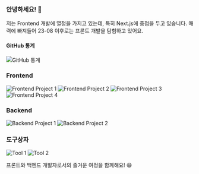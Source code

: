 ### 안녕하세요! 👋

저는 Frontend 개발에 열정을 가지고 있는데, 특히 Next.js에 중점을 두고 있습니다. 매력에 빠져들어 23-08 이후로는 프론트 개발을 탐험하고 있어요.

#### GitHub 통계
![GitHub 통계](https://github-readme-stats.vercel.app/api?username=catmaker&show_icons=true&theme=radical)

### Frontend
![Frontend Project 1](https://camo.githubusercontent.com/d7e7822f5ed9ac64d39291fd780e493e375d76aa3660993e3e7c24643d4da19a/68747470733a2f2f696d672e736869656c64732e696f2f62616467652f4353532d3135373242363f7374796c653d666c61742d737175617265266c6f676f3d43535333266c6f676f436f6c6f723d7768697465) ![Frontend Project 2](https://camo.githubusercontent.com/c51ab935c1644460c2b9818663ea32f718f71470bfbce242a9bad43c8134c610/68747470733a2f2f696d672e736869656c64732e696f2f62616467652f4a6176615363726970742d4637444631453f7374796c653d666c61742d737175617265266c6f676f3d4a617661536372697074266c6f676f436f6c6f723d666666) ![Frontend Project 3](https://camo.githubusercontent.com/dd75a07163ca58e9fed45bcf213b9ff7a9095a2aaec1c10e921a4ca452836201/68747470733a2f2f696d672e736869656c64732e696f2f62616467652f547970657363726970742d3331373843363f7374796c653d666c61742d737175617265266c6f676f3d54797065536372697074266c6f676f436f6c6f723d666666) ![Frontend Project 4](https://camo.githubusercontent.com/a6bff3d2023597eec8e8adaedde833ef8dcdab1c9477ef8b5c0fcb3c9465acac/68747470733a2f2f696d672e736869656c64732e696f2f62616467652f52656163742d3631444146423f7374796c653d666c61742d737175617265266c6f676f3d5265616374266c6f676f436f6c6f723d7768697465)

### Backend
![Backend Project 1](https://camo.githubusercontent.com/c6688de0fafa2564d775e01b42a5002b5f730b12782588a3a079ca0ef961cdb8/68747470733a2f2f696d672e736869656c64732e696f2f62616467652f4e6f64652e6a732d4443354231423f7374796c653d666c6174266c6f676f3d4e6f64652e6a73266c6f676f436f6c6f723d7768697465) ![Backend Project 2](https://camo.githubusercontent.com/3d586b8956c758e4ca53cdd478546629fd4d1d434277658f85f60b70fa57a5da/68747470733a2f2f696d672e736869656c64732e696f2f62616467652f4d6f6e676f44422d3141433843443f7374796c653d666c6174266c6f676f3d4d6f6e676f4442266c6f676f436f6c6f723d7768697465)

### 도구상자
![Tool 1](https://camo.githubusercontent.com/9b7bfd3b9d44e7ef4173b05fb230a2403e8f3614f8937422d8bd36a9826f02e5/68747470733a2f2f696d672e736869656c64732e696f2f62616467652f4e6f74696f6e2d3030303f7374796c653d666c6174266c6f676f3d4e6f74696f6e266c6f676f436f6c6f723d23303030303030) ![Tool 2](https://camo.githubusercontent.com/28d1c8fc7fc4a61284c61102c39455cef0d4eb03ca0d68e83548ed47bed51875/68747470733a2f2f696d672e736869656c64732e696f2f62616467652f4769742d3030303f7374796c653d666c6174266c6f676f3d476974266c6f676f436f6c6f723d)

프론트와 백엔드 개발자로서의 즐거운 여정을 함께해요! 😄


